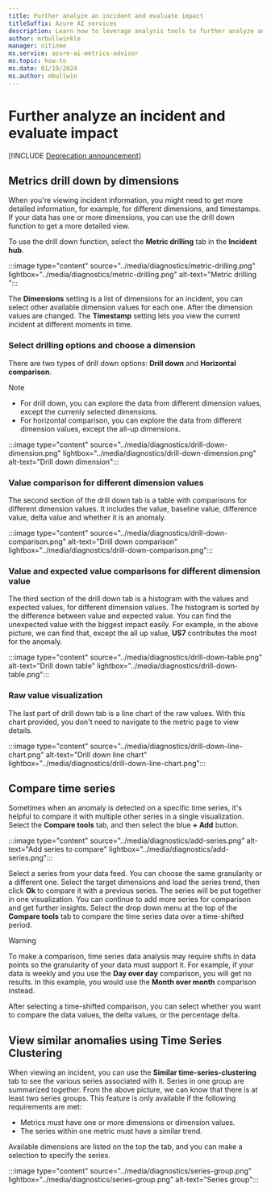 ```yaml
---
title: Further analyze an incident and evaluate impact
titleSuffix: Azure AI services
description: Learn how to leverage analysis tools to further analyze an incident. 
author: mrbullwinkle
manager: nitinme
ms.service: azure-ai-metrics-advisor
ms.topic: how-to
ms.date: 01/19/2024
ms.author: mbullwin
---
```


# Further analyze an incident and evaluate impact

[!INCLUDE [Deprecation announcement](../includes/deprecation.md)]

## Metrics drill down by dimensions

When you're viewing incident information, you might need to get more detailed information, for example, for different dimensions, and timestamps. If your data has one or more dimensions, you can use the drill down function to get a more detailed view. 

To use the drill down function, select the **Metric drilling** tab in the **Incident hub**. 

:::image type="content" source="../media/diagnostics/metric-drilling.png" lightbox="../media/diagnostics/metric-drilling.png" alt-text="Metric drilling ":::

The **Dimensions** setting is a list of dimensions for an incident, you can select other available dimension values for each one. After the dimension values are changed. The **Timestamp** setting lets you view the current incident at different moments in time.

### Select drilling options and choose a dimension

There are two types of drill down options: **Drill down** and **Horizontal comparison**.

> [!Note]
> - For drill down, you can explore the data from different dimension values, except the currenly selected dimensions. 
> - For horizontal comparison, you can explore the data from different dimension values, except the all-up dimensions.

:::image type="content" source="../media/diagnostics/drill-down-dimension.png" lightbox="../media/diagnostics/drill-down-dimension.png" alt-text="Drill down dimension":::

### Value comparison for different dimension values

The second section of the drill down tab is a table with comparisons for different dimension values. It includes the value, baseline value, difference value, delta value and whether it is an anomaly.

:::image type="content" source="../media/diagnostics/drill-down-comparison.png" alt-text="Drill down comparison" lightbox="../media/diagnostics/drill-down-comparison.png":::

### Value and expected value comparisons for different dimension value

The third section of the drill down tab is a histogram with the values and expected values, for different dimension values. The histogram is sorted by the difference between value and expected value. You can find the unexpected value with the biggest impact easily. For example, in the above picture, we can find that, except the all up value, **US7** contributes the most for the anomaly.

:::image type="content" source="../media/diagnostics/drill-down-table.png" alt-text="Drill down table" lightbox="../media/diagnostics/drill-down-table.png":::

### Raw value visualization
The last part of drill down tab is a line chart of the raw values. With this chart provided, you don't need to navigate to the metric page to view details.

:::image type="content" source="../media/diagnostics/drill-down-line-chart.png" alt-text="Drill down line chart" lightbox="../media/diagnostics/drill-down-line-chart.png":::

## Compare time series

Sometimes when an anomaly is detected on a specific time series, it's helpful to compare it with multiple other series in a single visualization. 
Select the **Compare tools** tab, and then select the blue **+ Add** button. 

:::image type="content" source="../media/diagnostics/add-series.png" alt-text="Add series to compare" lightbox="../media/diagnostics/add-series.png":::

Select a series from your data feed. You can choose the same granularity or a different one. Select the target dimensions and load the series trend, then click **Ok** to compare it with a previous series. The series will be put together in one visualization. You can continue to add more series for comparison and get further insights. Select the drop down menu at the top of the **Compare tools** tab to compare the time series data over a time-shifted period.  

> [!Warning]
> To make a comparison, time series data analysis may require shifts in data points so the granularity of your data must support it. For example, if your data is weekly and you use the **Day over day** comparison, you will get no results. In this example, you would use the **Month over month** comparison instead.

After selecting a time-shifted comparison, you can select whether you want to compare the data values, the delta values, or the percentage delta.

## View similar anomalies using Time Series Clustering

When viewing an incident, you can use the **Similar time-series-clustering** tab to see the various series associated with it. Series in one group are summarized together. From the above picture, we can know that there is at least two series groups. This feature is only available if the following requirements are met:

- Metrics must have one or more dimensions or dimension values.
- The series within one metric must have a similar trend.

Available dimensions are listed on the top the tab, and you can make a selection to specify the series.

:::image type="content" source="../media/diagnostics/series-group.png" lightbox="../media/diagnostics/series-group.png" alt-text="Series group":::
